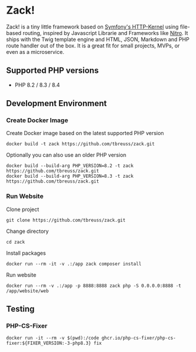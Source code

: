 # Zack!

Zack! is a tiny little framework based on [Symfony's HTTP-Kernel](https://symfony.com/doc/current/components/http_kernel.html) using file-based routing, inspired by Javascript Librarie and Frameworks like [Nitro](https://nitro.build/guide/routing).
It ships with the Twig template engine and HTML, JSON, Markdown and PHP route handler out of the box.
It is a great fit for small projects, MVPs, or even as a microservice.

## Supported PHP versions

- PHP 8.2 / 8.3 / 8.4

## Development Environment

### Create Docker Image

Create Docker image based on the latest supported PHP version

    docker build -t zack https://github.com/tbreuss/zack.git

Optionally you can also use an older PHP version

    docker build --build-arg PHP_VERSION=8.2 -t zack https://github.com/tbreuss/zack.git
    docker build --build-arg PHP_VERSION=8.3 -t zack https://github.com/tbreuss/zack.git

### Run Website

Clone project

    git clone https://github.com/tbreuss/zack.git

Change directory

    cd zack

Install packages

    docker run --rm -it -v .:/app zack composer install

Run website

    docker run --rm -v .:/app -p 8888:8888 zack php -S 0.0.0.0:8888 -t /app/website/web

## Testing

### PHP-CS-Fixer

    docker run -it --rm -v $(pwd):/code ghcr.io/php-cs-fixer/php-cs-fixer:${FIXER_VERSION:-3-php8.3} fix
